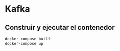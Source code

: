 # **Kafka**

## **Construir y ejecutar el contenedor**
```bash
docker-compose build
docker-compose up
```

